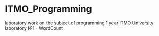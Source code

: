 # ITMO_Programming
laboratory work on the subject of programming 1 year ITMO University
laboratory №1 - WordCount
